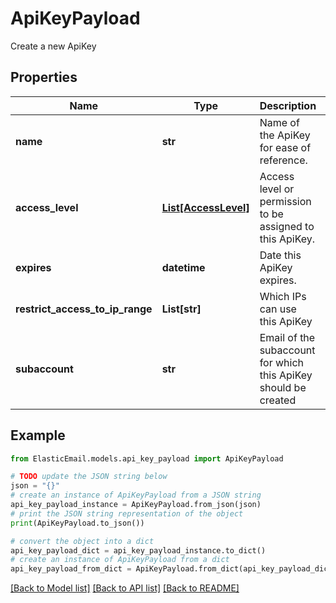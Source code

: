 # ApiKeyPayload

Create a new ApiKey

## Properties

Name | Type | Description | Notes
------------ | ------------- | ------------- | -------------
**name** | **str** | Name of the ApiKey for ease of reference. | 
**access_level** | [**List[AccessLevel]**](AccessLevel.md) | Access level or permission to be assigned to this ApiKey. | 
**expires** | **datetime** | Date this ApiKey expires. | [optional] 
**restrict_access_to_ip_range** | **List[str]** | Which IPs can use this ApiKey | [optional] 
**subaccount** | **str** | Email of the subaccount for which this ApiKey should be created | [optional] 

## Example

```python
from ElasticEmail.models.api_key_payload import ApiKeyPayload

# TODO update the JSON string below
json = "{}"
# create an instance of ApiKeyPayload from a JSON string
api_key_payload_instance = ApiKeyPayload.from_json(json)
# print the JSON string representation of the object
print(ApiKeyPayload.to_json())

# convert the object into a dict
api_key_payload_dict = api_key_payload_instance.to_dict()
# create an instance of ApiKeyPayload from a dict
api_key_payload_from_dict = ApiKeyPayload.from_dict(api_key_payload_dict)
```
[[Back to Model list]](../README.md#documentation-for-models) [[Back to API list]](../README.md#documentation-for-api-endpoints) [[Back to README]](../README.md)


